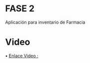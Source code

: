 # FASE 2
Aplicación para inventario de Farmacia


# Video

• [Enlace Video :](https://udbedu-my.sharepoint.com/:v:/g/personal/rb191879_alumno_udb_edu_sv/ESAKQaE0TFlOnjrZro0wNUQBr9lIw7WH5QPdHgq_XP6Gjg?e=4KvyoR"DOCUMENTO")
